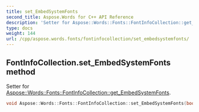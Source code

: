 ```yaml
---
title: set_EmbedSystemFonts
second_title: Aspose.Words for C++ API Reference
description: 'Setter for Aspose::Words::Fonts::FontInfoCollection::get_EmbedSystemFonts.'
type: docs
weight: 144
url: /cpp/aspose.words.fonts/fontinfocollection/set_embedsystemfonts/
---
```

## FontInfoCollection.set_EmbedSystemFonts method


Setter for [Aspose::Words::Fonts::FontInfoCollection::get_EmbedSystemFonts](../get_embedsystemfonts/).

```cpp
void Aspose::Words::Fonts::FontInfoCollection::set_EmbedSystemFonts(bool value)
```

